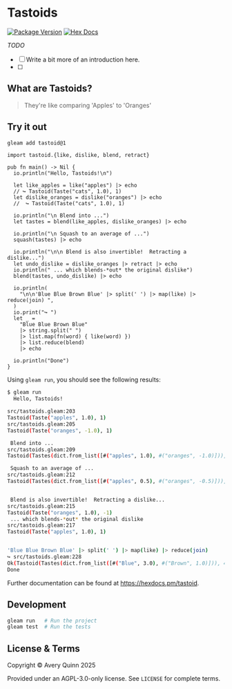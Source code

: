 # Tastoids

[![Package Version](https://img.shields.io/hexpm/v/tastoid)](https://hex.pm/packages/tast3oid)
[![Hex Docs](https://img.shields.io/badge/hex-docs-ffaff3)](https://hexdocs.pm/tastoid/)


*TODO*

- [ ] Write a bit more of an introduction here.
- [ ] 

## What are Tastoids?

> They're like comparing 'Apples' to 'Oranges'

## Try it out

```sh
gleam add tastoid@1
```

```gleam
import tastoid.{like, dislike, blend, retract}

pub fn main() -> Nil {
  io.println("Hello, Tastoids!\n")

  let like_apples = like("apples") |> echo
  // ↪ Tastoid(Taste("cats", 1.0), 1)
  let dislike_oranges = dislike("oranges") |> echo
  //  ↪ Tastoid(Taste("cats", 1.0), 1)

  io.println("\n Blend into ...")
  let tastes = blend(like_apples, dislike_oranges) |> echo

  io.println("\n Squash to an average of ...")
  squash(tastes) |> echo

  io.println("\n\n Blend is also invertible!  Retracting a dislike...")
  let undo_dislike = dislike_oranges |> retract |> echo
  io.println(" ... which blends-*out* the original dislike")
  blend(tastes, undo_dislike) |> echo

  io.println(
    "\n\n'Blue Blue Brown Blue' |> split(' ') |> map(like) |> reduce(join) ",
  )
  io.print("↪ ")
  let _ =
    "Blue Blue Brown Blue"
    |> string.split(" ")
    |> list.map(fn(word) { like(word) })
    |> list.reduce(blend)
    |> echo

  io.println("Done")
}
```

Using `gleam run`, you should see the following results:

```bash
$ gleam run 
  Hello, Tastoids!

src/tastoids.gleam:203
Tastoid(Taste("apples", 1.0), 1)
src/tastoids.gleam:205
Tastoid(Taste("oranges", -1.0), 1)

 Blend into ...
src/tastoids.gleam:209
Tastoid(Tastes(dict.from_list([#("apples", 1.0), #("oranges", -1.0)])), 2)

 Squash to an average of ...
src/tastoids.gleam:212
Tastoid(Tastes(dict.from_list([#("apples", 0.5), #("oranges", -0.5)])), 1)


 Blend is also invertible!  Retracting a dislike...
src/tastoids.gleam:215
Tastoid(Taste("oranges", 1.0), -1)
 ... which blends-*out* the original dislike
src/tastoids.gleam:217
Tastoid(Taste("apples", 1.0), 1)


'Blue Blue Brown Blue' |> split(' ') |> map(like) |> reduce(join)
↪ src/tastoids.gleam:228
Ok(Tastoid(Tastes(dict.from_list([#("Blue", 3.0), #("Brown", 1.0)])), 4))
Done
```

Further documentation can be found at <https://hexdocs.pm/tastoid>.

## Development

```sh
gleam run   # Run the project
gleam test  # Run the tests
```


## License & Terms

Copyright © Avery Quinn 2025

Provided under an AGPL-3.0-only license.  See `LICENSE` for complete terms.

